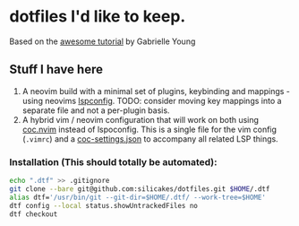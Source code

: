 # dotfiles I'd like to keep.
Based on the [awesome tutorial](https://www.ackama.com/what-we-think/the-best-way-to-store-your-dotfiles-a-bare-git-repository-explained/) by Gabrielle Young

## Stuff I have here
1.  A neovim build with a minimal set of plugins, keybinding and mappings - using neovims [lspconfig](https://github.com/neovim/nvim-lspconfig).
    TODO: consider moving key mappings into a separate file and not a per-plugin basis.
2.  A hybrid vim / neovim configuration that will work on both using [coc.nvim](https://github.com/neoclide/coc.nvim) instead of lspoconfig.
    This is a single file for the vim config (`.vimrc`) and a [coc-settings.json](https://github.com/silicakes/dotfiles/blob/main/.config/nvim/coc-settings.json) to accompany all related LSP things.

### Installation (This should totally be automated):
```sh
echo ".dtf" >> .gitignore
git clone --bare git@github.com:silicakes/dotfiles.git $HOME/.dtf
alias dtf='/usr/bin/git --git-dir=$HOME/.dtf/ --work-tree=$HOME'
dtf config --local status.showUntrackedFiles no
dtf checkout
```
